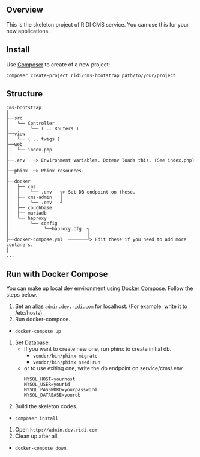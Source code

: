 ## Overview
This is the skeleton project of RIDI CMS service.
You can use this for your new applications.

## Install
Use [Composer](https://getcomposer.org) to create of a new project:
```
composer create-project ridi/cms-bootstrap path/to/your/project
```

## Structure
```
cms-bootstrap
│
├──src
│   └── Controller
│        └── ( .. Routers )
├──view
│   └── ( .. twigs ) 
├──web
│   └── index.php
│
├──.env   ─> Environment variables. Dotenv loads this. (See index.php)
│ 
├──phinx  ─> Phinx resources.
│
├──docker
│   ├── cms
│   │    └── .env   ┬> Set DB endpoint on these.
│   ├── cms-admin   │
│   │    └── .env   ┘
│   ├── couchbase
│   ├── mariadb
│   └── haproxy
│        └── config
│             └──haproxy.cfg  ┐ 
│                             │
├──docker-compose.yml  ───────┴> Edit these if you need to add more contaners.
│
...
```


## Run with Docker Compose
You can make up local dev environment using [Docker Compose](https://docs.docker.com/compose/install). Follow the steps below.

1. Set an alias `admin.dev.ridi.com` for localhost. (For example, write it to /etc/hosts)
1. Run docker-compose.
  - `docker-compose up`
1. Set Database.
    - If you want to create new one, run phinx to create initial db.
      - `vendor/bin/phinx migrate`
      - `vendor/bin/phinx seed:run`
    - or to use exiting one, write the db endpoint on service/cms/.env
      ```
      MYSQL_HOST=yourhost
      MYSQL_USER=yourid
      MYSQL_PASSWORD=yourpassword
      MYSQL_DATABASE=yourdb
      ```
1. Build the skeleton codes. 
  - `composer install`
1. Open `http://admin.dev.ridi.com`
1. Clean up after all.
  - `docker-compose down`.
